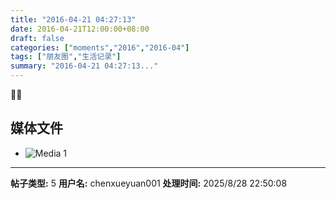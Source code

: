 ```yaml
---
title: "2016-04-21 04:27:13"
date: 2016-04-21T12:00:00+08:00
draft: false
categories: ["moments","2016","2016-04"]
tags: ["朋友圈","生活记录"]
summary: "2016-04-21 04:27:13..."
---
```


💁🏻

## 媒体文件

- ![Media 1](/Moments/others/2016-04-21/201604210427130.4)

---

**帖子类型:** 5
**用户名:** chenxueyuan001
**处理时间:** 2025/8/28 22:50:08
